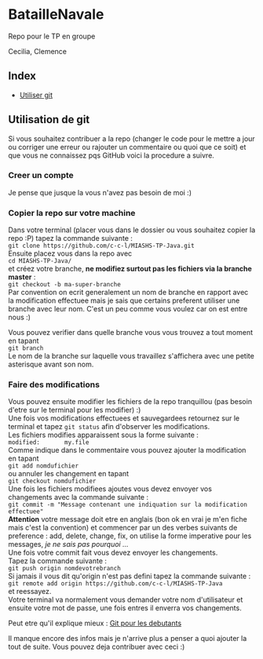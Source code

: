﻿# BatailleNavale
Repo pour le TP en groupe

Cecilia, Clemence
## Index
- [Utiliser git](#git-use)

<a name="git-use"></a>
## Utilisation de git

Si vous souhaitez contribuer a la repo (changer le code pour le mettre a jour ou corriger une erreur ou rajouter un commentaire ou quoi que ce soit) et que vous ne connaissez pqs GitHub voici la procedure a suivre.

### Creer un compte

Je pense que jusque la vous n'avez pas besoin de moi :)

### Copier la repo sur votre machine

Dans votre terminal (placer vous dans le dossier ou vous souhaitez copier la repo :P)  tapez la commande suivante :  
`git clone https://github.com/c-c-l/MIASHS-TP-Java.git`  
Ensuite placez vous dans la repo avec  
`cd MIASHS-TP-Java/`  
et créez votre branche, **ne modifiez surtout pas les fichiers via la branche master** :  
`git checkout -b ma-super-branche`  
Par convention on ecrit generalement un nom de branche en rapport avec la modification effectuee mais je sais que certains preferent utiliser une branche avec leur nom. C'est un peu comme vous voulez car on est entre nous :)

Vous pouvez verifier dans quelle branche vous vous trouvez a tout moment en tapant  
`git branch`  
Le nom de la branche sur laquelle vous travaillez s'affichera avec une petite asterisque avant son nom.

### Faire des modifications 

Vous pouvez ensuite modifier les fichiers de la repo tranquillou (pas besoin d'etre sur le terminal pour les modifier) :)  
Une fois vos modifications effectuees et sauvegardees retournez sur le terminal et tapez `git status` afin d'observer les modifications.  
Les fichiers modifies apparaissent sous la forme suivante :   
`modified:       my.file`  
Comme indique dans le commentaire vous pouvez ajouter la modification en tapant  
`git add nomdufichier`  
ou annuler les changement en tapant  
`git checkout nomdufichier`  
Une fois les fichiers modifiees ajoutes vous devez envoyer vos changements avec la commande suivante :  
`git commit -m "Message contenant une indiquation sur la modification effectuee"`  
**Attention** votre message doit etre en anglais (bon ok en vrai je m'en fiche mais c'est la convention) et commencer par un des verbes suivants de preference : add, delete, change, fix, on utilise la forme imperative pour les messages, *je ne sais pas pourquoi ...*  
Une fois votre commit fait vous devez envoyer les changements.  
Tapez la commande suivante :  
`git push origin nomdevotrebranch`  
Si jamais il vous dit qu'origin n'est pas defini tapez la commande suivante :  
`git remote add origin https://github.com/c-c-l/MIASHS-TP-Java`  
et reessayez.  
Votre terminal va normalement vous demander votre nom d'utilisateur et ensuite votre mot de passe, une fois entres il enverra vos changements.

Peut etre qu'il explique mieux : [Git pour les debutants](http://christopheducamp.com/2013/12/16/gitHub-pour-nuls-partie-2/)

Il manque encore des infos mais je n'arrive plus a penser a quoi ajouter la tout de suite. 
Vous pouvez deja contribuer avec ceci :)
